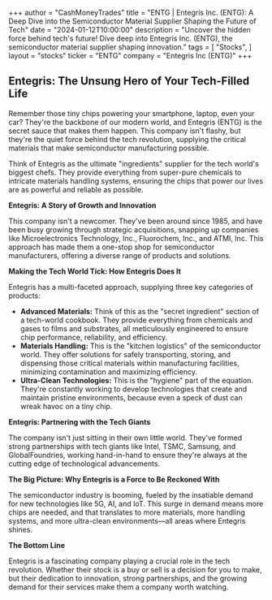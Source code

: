 +++
author = "CashMoneyTrades"
title = "ENTG |  Entegris Inc. (ENTG): A Deep Dive into the Semiconductor Material Supplier Shaping the Future of Tech"
date = "2024-01-12T10:00:00"
description = "Uncover the hidden force behind tech's future! Dive deep into Entegris Inc. (ENTG), the semiconductor material supplier shaping innovation."
tags = [
"Stocks",
]
layout = "stocks"
ticker = "ENTG"
company = "Entegris Inc (ENTG)"
+++
        


## Entegris: The Unsung Hero of Your Tech-Filled Life 

Remember those tiny chips powering your smartphone, laptop, even your car? They're the backbone of our modern world, and Entegris (ENTG) is the secret sauce that makes them happen. This company isn't flashy, but they're the quiet force behind the tech revolution, supplying the critical materials that make semiconductor manufacturing possible.  

Think of Entegris as the ultimate "ingredients" supplier for the tech world's biggest chefs. They provide everything from super-pure chemicals to intricate materials handling systems, ensuring the chips that power our lives are as powerful and reliable as possible.

**Entegris: A Story of Growth and Innovation**

This company isn't a newcomer.  They've been around since 1985,  and have been busy growing through strategic acquisitions, snapping up companies like Microelectronics Technology, Inc., Fluorochem, Inc., and ATMI, Inc.  This approach has made them a one-stop shop for semiconductor manufacturers, offering a diverse range of products and solutions.  

**Making the Tech World Tick: How Entegris Does It**

Entegris has a multi-faceted approach, supplying three key categories of products:

* **Advanced Materials:** Think of this as the "secret ingredient" section of a tech-world cookbook. They provide everything from chemicals and gases to films and substrates, all meticulously engineered to ensure chip performance, reliability, and efficiency. 
* **Materials Handling:** This is the "kitchen logistics" of the semiconductor world. They offer solutions for safely transporting, storing, and dispensing those critical materials within manufacturing facilities, minimizing contamination and maximizing efficiency.  
* **Ultra-Clean Technologies:** This is the "hygiene" part of the equation.  They're constantly working to develop technologies that create and maintain pristine environments, because even a speck of dust can wreak havoc on a tiny chip.

**Entegris: Partnering with the Tech Giants**

The company isn't just sitting in their own little world.  They've formed strong partnerships with tech giants like Intel, TSMC, Samsung, and GlobalFoundries, working hand-in-hand to ensure they're always at the cutting edge of technological advancements.

**The Big Picture: Why Entegris is a Force to Be Reckoned With**

The semiconductor industry is booming, fueled by the insatiable demand for new technologies like 5G, AI, and IoT. This surge in demand means more chips are needed, and that translates to more materials, more handling systems, and more ultra-clean environments—all areas where Entegris shines.

**The Bottom Line**

Entegris is a fascinating company playing a crucial role in the tech revolution.  Whether their stock is a buy or sell is a decision for you to make, but their dedication to innovation,  strong partnerships, and the growing demand for their services make them a company worth watching.  

        